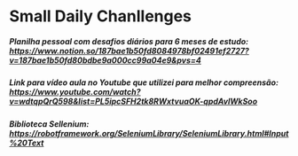 # Small Daily Chanllenges

##### Planilha pessoal com desafios diários para 6 meses de estudo: https://www.notion.so/187bae1b50fd8084978bf02491ef2727?v=187bae1b50fd80bdbe9a000cc99a04e9&pvs=4

##### Link para vídeo aula no Youtube que utilizei para melhor compreensão: https://www.youtube.com/watch?v=wdtqpQrQ598&list=PL5ipcSFH2tk8RWxtvuaOK-qpdAvlWkSoo

##### Biblioteca Sellenium: https://robotframework.org/SeleniumLibrary/SeleniumLibrary.html#Input%20Text

